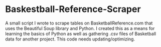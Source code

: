 # Baskestball-Reference-Scraper
A small script I wrote to scrape tables on BasketballReference.com that uses the Beautiful Soup library and Python. I created this as a means for learning the basics of Python as well as gathering .csv files of Basketball data for another project. This code needs updating/optimizing. 
